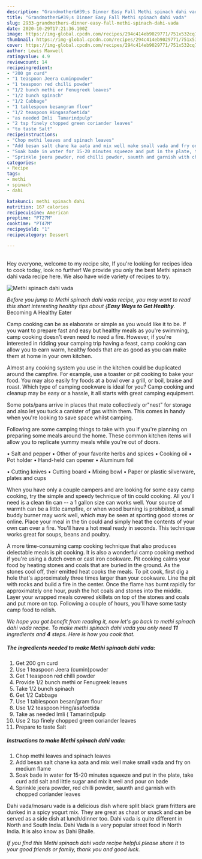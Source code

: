 ```yaml
---
description: "Grandmother&#39;s Dinner Easy Fall Methi spinach dahi vada"
title: "Grandmother&#39;s Dinner Easy Fall Methi spinach dahi vada"
slug: 2933-grandmothers-dinner-easy-fall-methi-spinach-dahi-vada
date: 2020-10-29T17:21:36.100Z
image: https://img-global.cpcdn.com/recipes/294c414eb9029771/751x532cq70/methi-spinach-dahi-vada-recipe-main-photo.jpg
thumbnail: https://img-global.cpcdn.com/recipes/294c414eb9029771/751x532cq70/methi-spinach-dahi-vada-recipe-main-photo.jpg
cover: https://img-global.cpcdn.com/recipes/294c414eb9029771/751x532cq70/methi-spinach-dahi-vada-recipe-main-photo.jpg
author: Lewis Maxwell
ratingvalue: 4.9
reviewcount: 14
recipeingredient:
- "200 gm curd"
- "1 teaspoon Jeera cuminpowder"
- "1 teaspoon red chilli powder"
- "1/2 bunch methi or Fenugreek leaves"
- "1/2 bunch spinach"
- "1/2 Cabbage"
- "1 tablespoon besangram flour"
- "1/2 teaspoon Hingasafoetida"
- "as needed Imli  Tamarindpulp"
- "2 tsp finely chopped green coriander leaves"
- "to taste Salt"
recipeinstructions:
- "Chop methi leaves and spinach leaves"
- "Add besan salt chane ka aata and mix well make small vada and fry on medium flame"
- "Soak bade in water for 15-20 minutes squeeze and put in the plate, take curd add salt and little sugar and mix it well and pour on bade"
- "Sprinkle jeera powder, red chilli powder, saunth and garnish with chopped coriander leaves"
categories:
- Recipe
tags:
- methi
- spinach
- dahi

katakunci: methi spinach dahi 
nutrition: 167 calories
recipecuisine: American
preptime: "PT27M"
cooktime: "PT47M"
recipeyield: "1"
recipecategory: Dessert

---
```

<br>
Hey everyone, welcome to my recipe site, If you're looking for recipes idea to cook today, look no further! We provide you only the best Methi spinach dahi vada recipe here. We also have wide variety of recipes to try.
<br>


![Methi spinach dahi vada](https://img-global.cpcdn.com/recipes/294c414eb9029771/751x532cq70/methi-spinach-dahi-vada-recipe-main-photo.jpg)

<i>Before you jump to Methi spinach dahi vada recipe, you may want to read this short interesting healthy tips about {<strong>Easy Ways to Get Healthy</strong>.</i>
Becoming A Healthy Eater

    
Camp cooking can be as elaborate or simple as you would like it to be. If you want to prepare fast and easy but healthy meals as you're swimming, camp cooking doesn't even need to need a fire. However, if you're interested in ridding your camping trip having a feast, camp cooking can allow you to earn warm, healthy foods that are as good as you can make them at home in your own kitchen.

 Almost any cooking system you use in the kitchen could be duplicated around the campfire. For example, use a toaster or pit cooking to bake your food. You may also easily fry foods at a bowl over a grill, or boil, braise and roast. Which type of camping cookware is ideal for you? Camp cooking and cleanup may be easy or a hassle, it all starts with great camping equipment.

Some pots/pans arrive in places that mate collectively or"nest" for storage and also let you tuck a canister of gas within them. This comes in handy when you're looking to save space whilst camping.

Following are some camping things to take with you if you're planning on preparing some meals around the home. These common kitchen items will allow you to replicate yummy meals while you're out of doors.

• Salt and pepper
• Other of your favorite herbs and spices
• Cooking oil
• Pot holder
• Hand-held can opener
• Aluminum foil

• Cutting knives
• Cutting board
• Mixing bowl
• Paper or plastic silverware, plates and cups

When you have only a couple campers and are looking for some easy camp cooking, try the simple and speedy technique of tin could cooking. All you'll need is a clean tin can -- a 1 gallon size can works well. Your source of warmth can be a little campfire, or when wood burning is prohibited, a small buddy burner may work well, which may be seen at sporting good stores or online. Place your meal in the tin could and simply heat the contents of your own can over a fire. You'll have a hot meal ready in seconds.  This technique works great for soups, beans and poultry.

A more time-consuming camp cooking technique that also produces delectable meals is pit cooking.  It is also a wonderful camp cooking method if you're using a dutch oven or cast iron cookware. Pit cooking calms your food by heating stones and coals that are buried in the ground. As the stones cool off, their emitted heat cooks the meals. To pit cook, first dig a hole that's approximately three times larger than your cookware. Line the pit with rocks and build a fire in the center. Once the flame has burnt rapidly for approximately one hour, push the hot coals and stones into the middle. Layer your wrapped meals covered skillets on top of the stones and coals and put more on top. Following a couple of hours, you'll have some tasty camp food to relish.


<i>We hope you got benefit from reading it, now let's go back to methi spinach dahi vada recipe. To make methi spinach dahi vada you only need <strong>11</strong> ingredients and <strong>4</strong> steps. Here is how you cook that.
</i>

##### The ingredients needed to make Methi spinach dahi vada:

1. Get 200 gm curd
1. Use 1 teaspoon Jeera (cumin)powder
1. Get 1 teaspoon red chilli powder
1. Provide 1/2 bunch methi or Fenugreek leaves
1. Take 1/2 bunch spinach
1. Get 1/2 Cabbage
1. Use 1 tablespoon besan/gram flour
1. Use 1/2 teaspoon Hing/asafoetida
1. Take as needed Imli ( Tamarind)pulp
1. Use 2 tsp finely chopped green coriander leaves
1. Prepare to taste Salt


##### Instructions to make Methi spinach dahi vada:

1. Chop methi leaves and spinach leaves
1. Add besan salt chane ka aata and mix well make small vada and fry on medium flame
1. Soak bade in water for 15-20 minutes squeeze and put in the plate, take curd add salt and little sugar and mix it well and pour on bade
1. Sprinkle jeera powder, red chilli powder, saunth and garnish with chopped coriander leaves


Dahi vada/mosaru vade is a delicious dish where split black gram fritters are dunked in a spicy yogurt mix. They are great as chaat or snack and can be served as a side dish at lunch/dinner too. Dahi vada is quite different in North and South India. Dahi Vada is a very popular street food in North India. It is also know as Dahi Bhalle. 

<i>If you find this Methi spinach dahi vada recipe helpful please share it to your good friends or family, thank you and good luck.</i>
